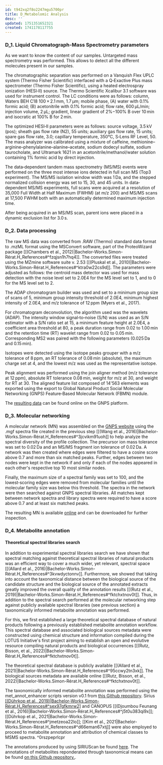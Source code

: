 ```yaml
---
id: t942xq2f8o2247mgu5700pr
title: D_Metabolomic Analysis
desc: ''
updated: 1751351652321
created: 1741178117755
---
```



### D_1.    Liquid Chromatograph-Mass Spectrometry parameters
 As we want to know the content of our samples. Untargeted mass spectrometry was performed. This allows to detect all the different molecules present in our samples.

 The chromatographic separation was performed on a Vanquish Flex UPLC system (Thermo Fisher Scientific) interfaced with a Q‐Exactive Plus mass spectrometer (Thermo Fisher Scientific), using a heated electrospray ionization (HESI‐II) source. The Thermo Scientific Xcalibur 3.1 software was used for instrument control. The LC conditions were as follows: column, Waters BEH C18 100 × 2.1 mm, 1.7 μm; mobile phase, (A) water with 0.1% formic acid; (B) acetonitrile with 0.1% formic acid; flow rate, 600 μL/min; injection volume, 2 μL; gradient, linear gradient of 2%−100% B over 10 min and isocratic at 100% B for 2 min. 
 
 The optimized HESI‐II parameters were as follows: source voltage, 3.5 kV (pos); sheath gas flow rate (N2), 55 units; auxiliary gas flow rate, 15 units; spare gas flow rate, 3.0; capillary temperature, 350°C, S‐Lens RF Level, 50. The mass analyzer was calibrated using a mixture of caffeine, methionine–arginine–phenylalanine–alanine–acetate, sodium dodecyl sulfate, sodium taurocholate, and Ultramark 1621 in an acetonitrile/methanol/water solution containing 1% formic acid by direct injection. 
 
 The data‐dependent tandem mass spectrometry (MS/MS) events were performed on the three most intense ions detected in full scan MS (Top3 experiment). The MS/MS isolation window width was 1 Da, and the stepped normalized collision energy was set to 15, 30, and 45 units. In data‐dependent MS/MS experiments, full scans were acquired at a resolution of 35,000 Full Width at Half Maximum (FWHM) (at m/z 200) and MS/MS scans at 17,500 FWHM both with an automatically determined maximum injection time. 
 
 After being acquired in an MS/MS scan, parent ions were placed in a dynamic exclusion list for 3.0 s.


### D_2.    Data processing 

The raw MS data was converted from .RAW (Thermo) standard data format to .mzML format using the MSConvert software, part of the ProteoWizard package [[(Chambers et al., 2012)|Bachelor-Works.Simon-Rérat.H_References#^fzqjsn1h7hq4]]. The converted files were treated using the MZmine software suite v. 2.53 [[(Pluskal et al., 2010)|Bachelor-Works.Simon-Rérat.H_References#^ktra0w22cs9d]]. The parameters were adjusted as follows: the centroid mass detector was used for mass detection with the noise level set to 2.0E4 for the MS level set to 1, and to 0 for the MS level set to 2.

 The ADAP chromatogram builder was used and set to a minimum group size of scans of 5, minimum group intensity threshold of 2.0E4, minimum highest intensity of 2.0E4, and m/z tolerance of 12 ppm (Myers et al., 2017). 
 
 For chromatogram deconvolution, the algorithm used was the wavelets (ADAP). The intensity window signal‐to‐noise (S/N) was used as an S/N estimator with a S/N ratio set at 15, a minimum feature height at 2.0E4, a coefficient area threshold at 80, a peak duration range from 0.02 to 1.00 min and the retention time (RT) wavelet range from 0.02 to 0.05 min. Corresponding MS2 was paired with the following parameters (0.025 Da and 0.15 min). 
 
 Isotopes were detected using the isotope peaks grouper with a m/z tolerance of 8 ppm, an RT tolerance of 0.08 min (absolute), the maximum charge set at 4, and the lowest m/z was used as the representative isotope. 
 
 Peak alignment was performed using the join aligner method (m/z tolerance at 12 ppm), absolute RT tolerance 0.08 min, weight for m/z at 30, and weight for RT at 30. The aligned feature list composed of 14'563 elements was exported using the export to Global Natural Product Social Molecular Networking (GNPS) Feature‐Based Molecular Network (FBMN) module. 

The [resulting data](https://gnps2.org/status?task=4e5060d5d8204d90b5c44867b808e9d1) can be found online on the GNPS platform.


### D_3.    Molecular networking
A molecular network (MN) was assembled on the [GNPS website](https://gnps.ucsd.edu/ProteoSAFe/static/gnps-splash.jsp) using the .mgf spectra file created in the previous step [[(Wang et al., 2016)|Bachelor-Works.Simon-Rérat.H_References#^3jcvikm91uoh]] to help analyze the spectral diversity of the profile collection. The precursor ion mass tolerance was set to 0.02 Da and an MS/MS fragment ion tolerance of 0.02 Da. 
A network was then created where edges were filtered to have a cosine score above 0.7 and more than six matched peaks. Further, edges between two nodes were kept in the network if and only if each of the nodes appeared in each other's respective top 10 most similar nodes. 

Finally, the maximum size of a spectral family was set to 100, and the lowest‐scoring edges were removed from molecular families until the molecular family size was below this threshold. The spectra in the network were then searched against GNPS spectral libraries. All matches kept between network spectra and library spectra were required to have a score above 0.7 and at least six matched peaks.

The resulting MN is available [online](https://gnps2.org/status?task=4e5060d5d8204d90b5c44867b808e9d1) and can be downloaded for further inspection.


### D_4.    Metabolite annotation

#### Theoretical spectral libraries search
In addition to experimental spectral libraries search we have shown that spectral matching against theoretical spectral libraries of natural products was an efficient way to cover a much wider, yet relevant, spectral space [[(Allard et al., 2016)|Bachelor-Works.Simon-Rérat.H_References#^3kvwdyctonnv]]. Furthermore, we showed that taking into account the taxonomical distance between the biological source of the candidate structure and the biological source of the annotated extracts greatly improved the overall quality of the annotation results [[(Rutz et al., 2019)|Bachelor-Works.Simon-Rérat.H_References#^fktchxtnov0t]]. Thus, in addition to the spectral search performed at the molecular networking step against publicly available spectral libraries (see previous section) a taxonomically informed metabolite annotation was performed. 

For this, we first established a large theoretical spectral database of natural products following a previously established metabolite annotation workflow. This spectral database and associated biological sources metadata were constructed using chemical structure and information compiled during the LOTUS Initiative's first project aiming to establish an open and evolutive resource compiling natural products and biological occurrences [[(Rutz, Bisson, et al., 2022)|Bachelor-Works.Simon-Rérat.H_References#^fktchxtnov0t]].

 The theoretical spectral database is publicly available [[(Allard et al., 2021)|Bachelor-Works.Simon-Rérat.H_References#^95ccwy2tn3xk]]. 
 The biological sources metadata are available online [[(Rutz, Bisson, et al., 2022)|Bachelor-Works.Simon-Rérat.H_References#^fktchxtnov0t]].
 
  The taxonomically informed metabolite annotation was performed using the met_annot_enhancer scripts version v0.1 from [this Github repository](https://github.com/mandelbrot-project/met_annot_enhancer/releases/tag/v0.1). Sirius  [[(Dührkop et al., 2019)|Bachelor-Works.Simon-Rérat.H_References#^sex97gfkmrw2]](v.5.5.7) and CANOPUS [[(Djoumbou Feunang et al., 2016)|Bachelor-Works.Simon-Rérat.H_References#^j5t0u383qi9x]]; [[Dührkop et al., 2021|Bachelor-Works.Simon-Rérat.H_References#^jmetzeoa22lo]]; [[Kim et al., 2021|Bachelor-Works.Simon-Rérat.H_References#^d66eman67xtj]] were also employed to proceed to metabolite annotation and attribution of chemical classes to MSMS spectra. ^0rszpeprlcpr
  
  The annotations produced by using SIRIUScan be found [here](https://github.com/digital-botanical-gardens-initiative/jbuf-trees/tree/bfc35444deaaf341b8523f6c130788285529a6d4/docs/mapp_project_00067/mapp_batch_00174/results/sirius).
  The annotations of metabolites reponderated through taxonomical means can be found [on this Github repository.](https://github.com/digital-botanical-gardens-initiative/jbuf-trees/tree/bfc35444deaaf341b8523f6c130788285529a6d4/docs/mapp_project_00067/mapp_batch_00174/results/met_annot_enhancer/mapp_batch_00174).

